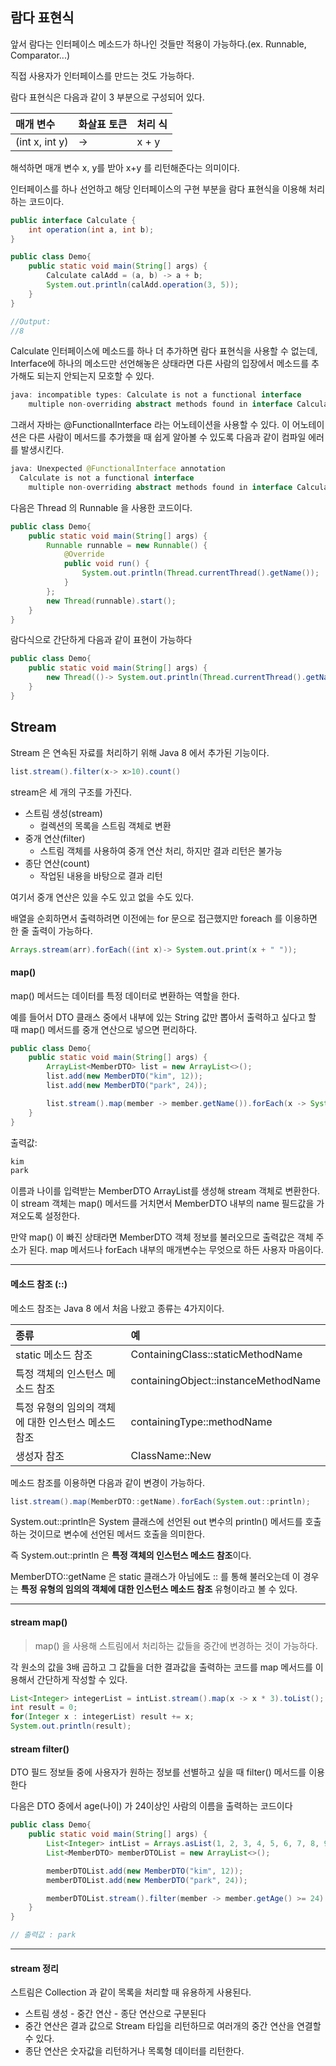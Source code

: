 ## 람다 표현식

앞서 람다는 인터페이스 메소드가 하나인 것들만 적용이 가능하다.(ex. Runnable, Comparator...)

직접 사용자가 인터페이스를 만드는 것도 가능하다.

람다 표현식은 다음과 같이 3 부분으로 구성되어 있다.

| 매개 변수          | 화살표 토큰 |처리 식|
|:---------------|:-------|:----|
| (int x, int y) | ->     |x + y|

해석하면 매개 변수 x, y를 받아 x+y 를 리턴해준다는 의미이다.

인터페이스를 하나 선언하고 해당 인터페이스의 구현 부분을 람다 표현식을 이용해 처리하는 코드이다.
```java
public interface Calculate {
    int operation(int a, int b);
}
```

```java
public class Demo{
    public static void main(String[] args) {
        Calculate calAdd = (a, b) -> a + b;
        System.out.println(calAdd.operation(3, 5));
    }
}

//Output:
//8
```

Calculate 인터페이스에 메소드를 하나 더 추가하면 람다 표현식을 사용할 수 없는데, Interface에 하나의
메소드만 선언해놓은 상태라면 다른 사람의 입장에서 메소드를 추가해도 되는지 안되는지 모호할 수 있다.

```java
java: incompatible types: Calculate is not a functional interface
    multiple non-overriding abstract methods found in interface Calculate
```

그래서 자바는 @FunctionalInterface 라는 어노테이션을 사용할 수 있다.
이 어노테이션은 다른 사람이 메서드를 추가했을 때 쉽게 알아볼 수 있도록 다음과 같이 컴파일 에러를 발생시킨다.

```java
java: Unexpected @FunctionalInterface annotation
  Calculate is not a functional interface
    multiple non-overriding abstract methods found in interface Calculate
```


다음은 Thread 의 Runnable 을 사용한 코드이다.

```java
public class Demo{
    public static void main(String[] args) {
        Runnable runnable = new Runnable() {
            @Override
            public void run() {
                System.out.println(Thread.currentThread().getName());
            }
        };
        new Thread(runnable).start();
    }
}
```

람다식으로 간단하게 다음과 같이 표현이 가능하다

```java
public class Demo{
    public static void main(String[] args) {
        new Thread(()-> System.out.println(Thread.currentThread().getName())).start();
    }
}
```

## Stream

Stream 은 연속된 자료를 처리하기 위해 Java 8 에서 추가된 기능이다.

```java
list.stream().filter(x-> x>10).count()
```

stream은 세 개의 구조를 가진다.

- 스트림 생성(stream)
  - 컬렉션의 목록을 스트림 객체로 변환
- 중개 연산(filter)
  - 스트림 객체를 사용하여 중개 연산 처리, 하지만 결과 리턴은 불가능
- 종단 연산(count)
  - 작업된 내용을 바탕으로 결과 리턴

여기서 중개 연산은 있을 수도 있고 없을 수도 있다.

배열을 순회하면서 출력하려면 이전에는 for 문으로 접근했지만 foreach 를 이용하면 한 줄 출력이 가능하다.

```java
Arrays.stream(arr).forEach((int x)-> System.out.print(x + " "));
```

#### map()

map() 메서드는 데이터를 특정 데이터로 변환하는 역할을 한다.

예를 들어서 DTO 클래스 중에서 내부에 있는 String 값만 뽑아서 출력하고 싶다고 할 때
map() 메서드를 중개 연산으로 넣으면 편리하다.

```java
public class Demo{
    public static void main(String[] args) {
        ArrayList<MemberDTO> list = new ArrayList<>();
        list.add(new MemberDTO("kim", 12));
        list.add(new MemberDTO("park", 24));

        list.stream().map(member -> member.getName()).forEach(x -> System.out.println(x));
    }
}

```
출력값:
```java
kim
park
```

이름과 나이를 입력받는 MemberDTO ArrayList를 생성해 stream 객체로 변환한다.
이 stream 객체는 map() 메서드를 거치면서 MemberDTO 내부의 name 필드값을 가져오도록 설정한다.

만약 map() 이 빠진 상태라면 MemberDTO 객체 정보를 불러오므로 출력값은 객체 주소가 된다.
map 메서드나 forEach 내부의 매개변수는 무엇으로 하든 사용자 마음이다.

---

#### 메소드 참조 (::)

메소드 참조는 Java 8 에서 처음 나왔고 종류는 4가지이다.

|종류| 예                                 |
|:---|:----------------------------------|
|static 메소드 참조| ContainingClass::staticMethodName |
|특정 객체의 인스턴스 메소드 참조|containingObject::instanceMethodName|
|특정 유형의 임의의 객체에 대한 인스턴스 메소드 참조|containingType::methodName|
|생성자 참조|ClassName::New|

메소드 참조를 이용하면 다음과 같이 변경이 가능하다.
```java
list.stream().map(MemberDTO::getName).forEach(System.out::println);
```

System.out::println은 System 클래스에 선언된 out 변수의 println() 메서드를 호출하는
것이므로 변수에 선언된 메서드 호출을 의미한다.

즉 System.out::println 은 **특정 객체의 인스턴스 메소드 참조**이다.

MemberDTO::getName 은 static 클래스가 아님에도 :: 를 통해 불러오는데 이 경우는 **특정
유형의 임의의 객체에 대한 인스턴스 메소드 참조** 유형이라고 볼 수 있다.

---

#### stream map()

> map() 을 사용해 스트림에서 처리하는 값들을 중간에 변경하는 것이 가능하다.

각 원소의 값을 3배 곱하고 그 값들을 더한 결과값을 출력하는 코드를 map 메서드를 이용해서
간단하게 작성할 수 있다.

```java
List<Integer> integerList = intList.stream().map(x -> x * 3).toList();
int result = 0;
for(Integer x : integerList) result += x;
System.out.println(result);
```

#### stream filter()

DTO 필드 정보들 중에 사용자가 원하는 정보를 선별하고 싶을 때 filter() 메서드를 이용한다

다음은 DTO 중에서 age(나이) 가 24이상인 사람의 이름을 출력하는 코드이다

```java
public class Demo{
    public static void main(String[] args) {
        List<Integer> intList = Arrays.asList(1, 2, 3, 4, 5, 6, 7, 8, 9, 10);
        List<MemberDTO> memberDTOList = new ArrayList<>();

        memberDTOList.add(new MemberDTO("kim", 12));
        memberDTOList.add(new MemberDTO("park", 24));

        memberDTOList.stream().filter(member -> member.getAge() >= 24).forEach(member -> System.out.println(member.getName()));
    }
}

// 출력값 : park
```


---

#### stream 정리

스트림은 Collection 과 같이 목록을 처리할 때 유용하게 사용된다.

- 스트림 생성 - 중간 연산 - 종단 연산으로 구분된다
- 중간 연산은 결과 값으로 Stream 타입을 리턴하므로 여러개의 중간 연산을 연결할 수 있다.
- 종단 연산은 숫자값을 리턴하거나 목록형 데이터를 리턴한다.


